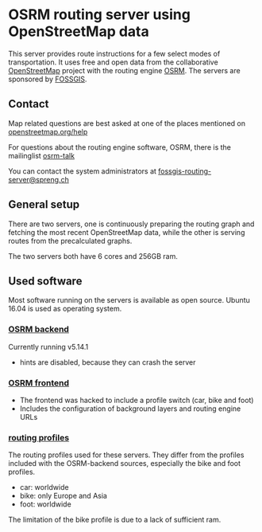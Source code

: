 OSRM routing server using OpenStreetMap data
======================

This server provides route instructions for a few select modes
of transportation.  It uses free and open data from the
collaborative [OpenStreetMap](https://openstreetmap.org) project
with the routing engine [OSRM](http://project-osrm.org/). The servers
are sponsored by [FOSSGIS](https://www.fossgis.de/).

## Contact

Map related questions are best asked at one of the places
mentioned on [openstreetmap.org/help](https://www.openstreetmap.org/help)

For questions about the routing engine software, OSRM, there is the
mailinglist [osrm-talk](https://lists.openstreetmap.org/listinfo/osrm-talk)

You can contact the system administrators at
[fossgis-routing-server@spreng.ch](mailto:fossgis-routing-server@spreng.ch)

## General setup
There are two servers, one is continuously preparing the routing graph
and fetching the most recent OpenStreetMap data, while  the other is
serving routes from the precalculated graphs.

The two servers both have 6 cores and 256GB ram.

## Used software

Most software running on the servers is available as open source.
Ubuntu 16.04 is used as operating system.

### [OSRM backend](https://github.com/fossgis-routing-server/osrm-backend)

Currently running v5.14.1

* hints are disabled, because they can crash the server

### [OSRM frontend](https://github.com/fossgis-routing-server/osrm-frontend)

* The frontend was hacked to include a profile switch (car, bike and foot)
* Includes the configuration of background layers and routing engine URLs

### [routing profiles](https://github.com/fossgis-routing-server/cbf-routing-profiles)

The routing profiles used for these servers. They differ
from the profiles included with the OSRM-backend sources,
especially the bike and foot profiles.

* car: worldwide
* bike: only Europe and Asia
* foot: worldwide

The limitation of the bike profile is due to a lack of sufficient ram.
